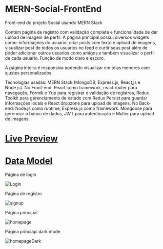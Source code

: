 # MERN-Social-FrontEnd
Front-end do projeto Social usando MERN Stack

Contém página de registro com validação completa e funcionalidade de dar upload de imagem de perfil. A página principal possui diversos widgets como:
informações do usuario, criar posts com texto e upload de imagens, visualizar post de todos os usuarios no feed e curtir seus post além de poder adicionar
outros usuarios como amigos e também visualizar o perfil de cada usuario.
Função de modo claro e escuro.

A página inteira é responsiva podendo visualizar em telas menores com ajustes personalizados.

Tecnologias usadas: MERN Stack (MongoDB, Express.js, React,js e Node.js).
No Front-end: React como framework, react router para navegação, Formik e Yup para registrar
e validação de registros, Redux Toolkit para gerenciamento de estado com Redux Persist para guardar informações locais e React dropzone para upload de imagens.
No Back-end: Node.js como runtime, Express.js como framework. Mongoose para gerenciar o banco de dados, JWT para autenticação e Multer para upload de imagens.

<h1><a href="https://mern-social-app-uit1.onrender.com">Live Preview</a></h1>

<h1><a href="https://lucid.app/publicSegments/view/f060785c-38e4-4ebd-8880-a893e129f1ea/image.png">Data Model</a></h1>

Página de login

![Login](https://user-images.githubusercontent.com/95724952/218895141-d09642f1-7003-4537-841e-80bdb087f5f0.PNG)

Página de registro

![signup](https://user-images.githubusercontent.com/95724952/218895254-e4d79ebc-0358-4eb2-88ef-655dda88bc21.PNG)

Página principal

![homepage](https://user-images.githubusercontent.com/95724952/218895293-89726d3e-c74f-4c1b-a8af-c8455fdcb434.PNG)

Página princiapl dark mode

![homepageDark](https://user-images.githubusercontent.com/95724952/218895345-2a6524c4-27af-42c1-ae46-75f9638987f3.PNG)
